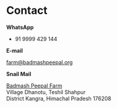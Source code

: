 Contact
==========

**WhatsApp**  
	
+ 91 9999 429 144

**E-mail**  

farm@badmashpeepal.org

**Snail Mail**

[Badmash Peepal Farm]( ?directions )  
Village Dhanotu, Teshil Shahpur  
District Kangra, Himachal Pradesh 176208  